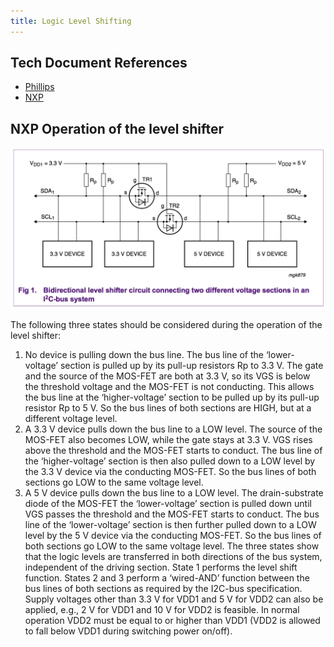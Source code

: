 ```yaml
---
title: Logic Level Shifting
---
```


## Tech Document References
- [Phillips](static/phillips-level-shifting.pdf)
- [NXP](static/NXP-level-shifting.pdf)

## NXP Operation of the level shifter

![](pics/level-shifting.png)

The following three states should be considered during the operation of the level shifter:

1. No device is pulling down the bus line. The bus line of the ‘lower-voltage’ section is pulled up by its pull-up resistors Rp to 3.3 V. The gate and the source of the MOS-FET are both at 3.3 V, so its VGS is below the threshold voltage and the MOS-FET is not conducting. This allows the bus line at the ‘higher-voltage’ section to be pulled up by its pull-up resistor Rp to 5 V. So the bus lines of both sections are HIGH, but at a different voltage level.
2. A 3.3 V device pulls down the bus line to a LOW level. The source of the MOS-FET also becomes LOW, while the gate stays at 3.3 V. VGS rises above the threshold and the MOS-FET starts to conduct. The bus line of the ‘higher-voltage’ section is then also pulled down to a LOW level by the 3.3 V device via the conducting MOS-FET. So the bus lines of both sections go LOW to the same voltage level.
3. A 5 V device pulls down the bus line to a LOW level. The drain-substrate diode of the MOS-FET the ‘lower-voltage’ section is pulled down until VGS passes the threshold and the MOS-FET starts to conduct. The bus line of the ‘lower-voltage’ section is then further pulled down to a LOW level by the 5 V device via the conducting MOS-FET. So the bus lines of both sections go LOW to the same voltage level.
The three states show that the logic levels are transferred in both directions of the bus system, independent of the driving section. State 1 performs the level shift function. States 2 and 3 perform a ‘wired-AND’ function between the bus lines of both sections as required by the I2C-bus specification.
Supply voltages other than 3.3 V for VDD1 and 5 V for VDD2 can also be applied, e.g., 2 V for VDD1 and 10 V for VDD2 is feasible. In normal operation VDD2 must be equal to or higher than VDD1 (VDD2 is allowed to fall below VDD1 during switching power on/off).
